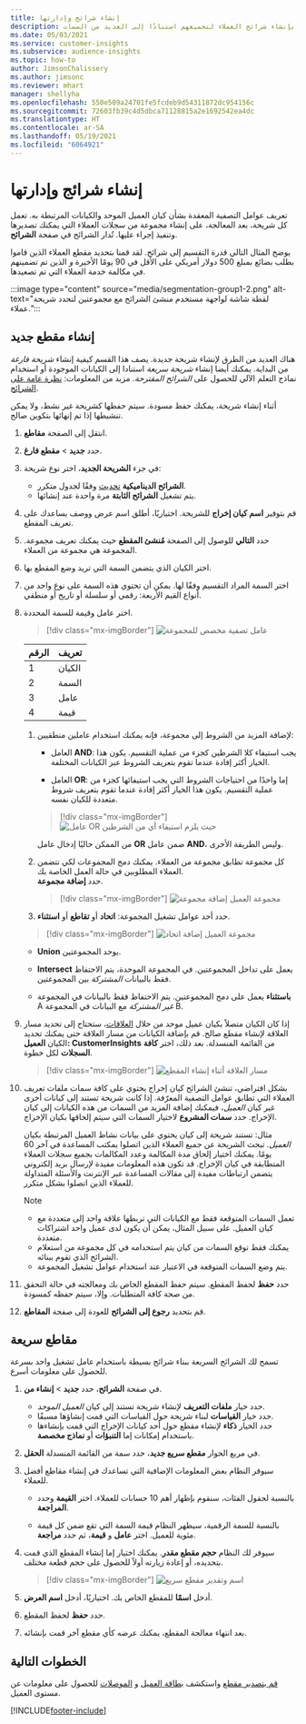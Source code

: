 ```yaml
---
title: إنشاء شرائج وإدارتها
description: قم بإنشاء شرائح العملاء لتجميعهم استنادًا إلى العديد من السمات.
ms.date: 05/03/2021
ms.service: customer-insights
ms.subservice: audience-insights
ms.topic: how-to
author: JimsonChalissery
ms.author: jimsonc
ms.reviewer: mhart
manager: shellyha
ms.openlocfilehash: 550e509a24701fe5fcdeb9d54311872dc954156c
ms.sourcegitcommit: 72603fb39c4d5dbca71128815a2e1692542ea4dc
ms.translationtype: HT
ms.contentlocale: ar-SA
ms.lasthandoff: 05/19/2021
ms.locfileid: "6064921"
---
```

# <a name="create-and-manage-segments"></a>إنشاء شرائج وإدارتها

تعريف عوامل التصفية المعقدة بشأن كيان العميل الموحد والكيانات المرتبطة به. تعمل كل شريحة، بعد المعالجة، على إنشاء مجموعة من سجلات العملاء التي يمكنك تصديرها وتنفيذ إجراء عليها. تُدار الشرائح في صفحة **الشرائح**. 

يوضح المثال التالي قدرة التقسيم إلى شرائح. لقد قمنا بتحديد مقطع العملاء الذين قاموا بطلب بضائع بمبلغ 500 دولار أمريكي على الأقل في 90 يومًا الأخيرة *و* الذين تم تضمينهم في مكالمة خدمة العملاء التي تم تصعيدها.

:::image type="content" source="media/segmentation-group1-2.png" alt-text="لقطة شاشة لواجهة مستخدم منشئ الشرائح مع مجموعتين لتحدد شريحة عملاء.":::

## <a name="create-a-new-segment"></a>إنشاء مقطع جديد

هناك العديد من الطرق لإنشاء شريحة جديدة. يصف هذا القسم كيفية إنشاء *شريحة فارغة* من البداية. يمكنك أيضا إنشاء *شريحة سريعة* استنادا إلى الكيانات الموجودة أو استخدام نماذج التعلم الآلي للحصول على *الشرائح المقترحة*. مزيد من المعلومات: [نظرة عامة على الشرائح](segments.md).

أثناء إنشاء شريحة، يمكنك حفظ مسودة. سيتم حفظها كشريحة غير نشط، ولا يمكن تنشيطها إذا تم إنهائها بتكوين صالح.

1. انتقل إلى الصفحة **مقاطع**.

1. حدد **جديد** > **مقطع فارغ**.

1. في جزء **الشريحة الجديد**، اختر نوع شريحة:

   - **الشرائح الديناميكية** [تحديث](segments.md#refresh-segments) وفقًا لجدول متكرر.
   - يتم تشغيل **الشرائح الثابتة** مرة واحدة عند إنشائها.

1. قم بتوفير **اسم كيان إخراج** للشريحة. اختياريًا، أطلق اسم عرض ووصف يساعدك على تعريف المقطع.

1. حدد **التالي** للوصول إلى الصفحة **مُنشئ المقطع** حيث يمكنك تعريف مجموعة. المجموعة هي مجموعة من العملاء.

1. اختر الكيان الذي يتضمن السمة التي تريد وضع المقطع بها.

1. اختر السمة المراد التقسيم وفقًا لها. يمكن أن تحتوي هذه السمة على نوع واحد من أنواع القيم الأربعة: رقمي أو سلسلة أو تاريخ أو منطقي.

1. اختر عامل وقيمة للسمة المحددة.

   > [!div class="mx-imgBorder"]
   > ![عامل تصفية مخصص للمجموعة](media/customer-group-numbers.png "عامل تصفية مجموعة العميل")

   |الرقم‬ |تعريف  |
   |---------|---------|
   |1      |الكيان           |
   |2      |السمة           |
   |3     |عامل         |
   |4    |قيمة         |

   1. لإضافة المزيد من الشروط إلى مجموعة، فإنه يمكنك استخدام عاملين منطقيين:

      - العامل **AND**: يجب استيفاء كلا الشرطين كجزء من عملية التقسيم. يكون هذا الخيار أكثر إفادة عندما تقوم بتعريف الشروط عبر الكيانات المختلفة.

      - العامل **OR**: إما واحدًا من احتياجات الشروط التي يجب استيفائها كجزء من عملية التقسيم. يكون هذا الخيار أكثر إفادة عندما تقوم بتعريف شروط متعددة للكيان نفسه.

      > [!div class="mx-imgBorder"]
      > ![عامل OR حيث يلزم استيفاء أي من الشرطين](media/segmentation-either-condition.png "عامل OR حيث يلزم استيفاء أي من الشرطين")

      من الممكن حاليًا إدخال عامل **OR** ضمن عامل **AND**، وليس الطريقة الأخرى.

   1. كل مجموعة تطابق مجموعة من العملاء. يمكنك دمج المجموعات لكي تتضمن العملاء المطلوبين في حالة العمل الخاصة بك.    
   حدد **إضافة مجموعة**.

      > [!div class="mx-imgBorder"]
      > ![مجموعة العميل إضافة مجموعة](media/customer-group-add-group.png "مجموعة العميل إضافة مجموعة")

   1. حدد أحد عوامل تشغيل المجموعة: **اتحاد** أو **تقاطع**  أو **استثناء**.

   > [!div class="mx-imgBorder"]
   > ![مجموعة العميل إضافة اتحاد](media/customer-group-union.png "مجموعة العميل إضافة اتحاد")

   - **Union** يوحد المجموعتين.

   - **Intersect** يعمل على تداخل المجموعتين. في المجموعة الموحدة، يتم الاحتفاظ فقط بالبيانات *المشتركة* بين المجموعتين.

   - **باستثناء** يعمل على دمج المجموعتين. يتم الاحتفاظ فقط بالبيانات في المجموعة A *غير المشتركة* مع البيانات في المجموعة B.

1. إذا كان الكيان متصلاً بكيان عميل موحد من خلال [العلاقات](relationships.md)، ستحتاج إلى تحديد مسار العلاقة لإنشاء مقطع صالح. قم بإضافة الكيانات من مسار العلاقة حتى يمكنك تحديد الكيان **العميل: CustomerInsights** من القائمة المنسدلة. بعد ذلك، اختر **كافة السجلات** لكل خطوة.

   > [!div class="mx-imgBorder"]
   > ![مسار العلاقة أثناء إنشاء المقطع](media/segments-multiple-relationships.png "مسار العلاقة أثناء إنشاء المقطع")

1. بشكل افتراضي، تنشئ الشرائح كيان إخراج يحتوي على كافة سمات ملفات تعريف العملاء التي تطابق عوامل التصفية المعرّفة. إذا كانت شريحة تستند إلى كيانات أخرى غير كيان *العميل*، فيمكنك إضافة المزيد من السمات من هذه الكيانات إلى كيان الإخراج. حدد **سمات المشروع** لاختيار السمات التي سيتم إلحاقها بكيان الإخراج.  
  
   مثال: تستند شريحة إلى كيان يحتوي على بيانات نشاط العميل المرتبطة بكيان *العميل*. تبحث الشريحة عن جميع العملاء الذين اتصلوا بمكتب المساعدة في آخر 60 يومًا. يمكنك اختيار إلحاق مدة المكالمة وعدد المكالمات بجميع سجلات العملاء المتطابقة في كيان الإخراج. قد تكون هذه المعلومات مفيدة لإرسال بريد إلكتروني يتضمن ارتباطات مفيدة إلى مقالات المساعدة عبر الإنترنت والأسئلة المتداولة للعملاء الذين اتصلوا بشكل متكرر.

   > [!NOTE]
   > - تعمل السمات المتوقعة فقط مع الكيانات التي تربطها علاقة واحد إلى متعددة مع كيان العميل. على سبيل المثال، يمكن أن يكون لدى عميل واحد اشتراكات متعددة.
   > - يمكنك فقط توقع السمات من كيان يتم استخدامه في كل مجموعة من استعلام الشرائح الذي تقوم ببنائه.
   > - يتم وضع السمات المتوقعة في الاعتبار عند استخدام عوامل تشغيل المجموعة.

1. حدد **حفظ** لحفظ المقطع. سيتم حفظ المقطع الخاص بك ومعالجته في حالة التحقق من صحة كافة المتطلبات. وإلا، سيتم حفظه كمسودة.

1. قم بتحديد **رجوع إلى الشرائح** للعودة إلى صفحة **المقاطع**.



## <a name="quick-segments"></a>مقاطع سريعة

تسمح لك الشرائح السريعة ببناء شرائح بسيطة باستخدام عامل تشغيل واحد بسرعة للحصول على معلومات أسرع.

1. في صفحة **الشرائح**، حدد **جديد** > **إنشاء من**.

   - حدد خيار **ملفات التعريف** لإنشاء شريحة تستند إلى كيان *العميل الموحد*.
   - حدد خيار **القياسات** لبناء شريحة حول القياسات التي قمت إنشاؤها مسبقًا.
   - حدد الخيار **ذكاء** لإنشاء مقطع حول أحد كيانات الإخراج التي قمت بإنشاءها باستخدام إمكانات إما **التنبؤات** أو **نماذج مخصصة**.

2. في مربع الحوار **مقطع سريع جديد**، حدد سمة من القائمة المنسدلة **الحقل**.

3. سيوفر النظام بعض المعلومات الإضافية التي تساعدك في إنشاء مقاطع أفضل للعملاء.
   - بالنسبة لحقول الفئات، سنقوم بإظهار أهم 10 حسابات للعملاء. اختر **القيمة** وحدد **المراجعة**.

   - بالنسبة للسمة الرقمية، سيظهر النظام قيمة السمة التي تقع ضمن كل قيمة مئوية للعميل. اختر **عامل** و **قيمة**، ثم حدد **مراجعة**.

4. سيوفر لك النظام **حجم مقطع مقدر**. يمكنك اختيار إما إنشاء المقطع الذي قمت بتحديده، أو إعادة زيارته أولاً للحصول على حجم قطعة مختلف.

    > [!div class="mx-imgBorder"]
    > ![اسم وتقدير مقطع سريع](media/quick-segment-name.png "اسم وتقدير مقطع سريع")

5. أدخل **اسمًا** للمقطع الخاص بك. اختياريًا، أدخل **اسم العرض**.

6. حدد **حفظ** لحفظ المقطع.

7. بعد انتهاء معالجة المقطع، يمكنك عرضه كأي مقطع آخر قمت بإنشائه.

## <a name="next-steps"></a>الخطوات التالية

[قم بتصدير مقطع](export-destinations.md) واستكشف [بطاقة العميل](customer-card-add-in.md) و [الموصلات](export-power-bi.md) للحصول على معلومات عن مستوى العميل.

[!INCLUDE[footer-include](../includes/footer-banner.md)]
